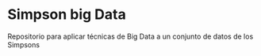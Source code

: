 # Simpson big Data

Repositorio para aplicar técnicas de Big Data a un conjunto de datos de los Simpsons
